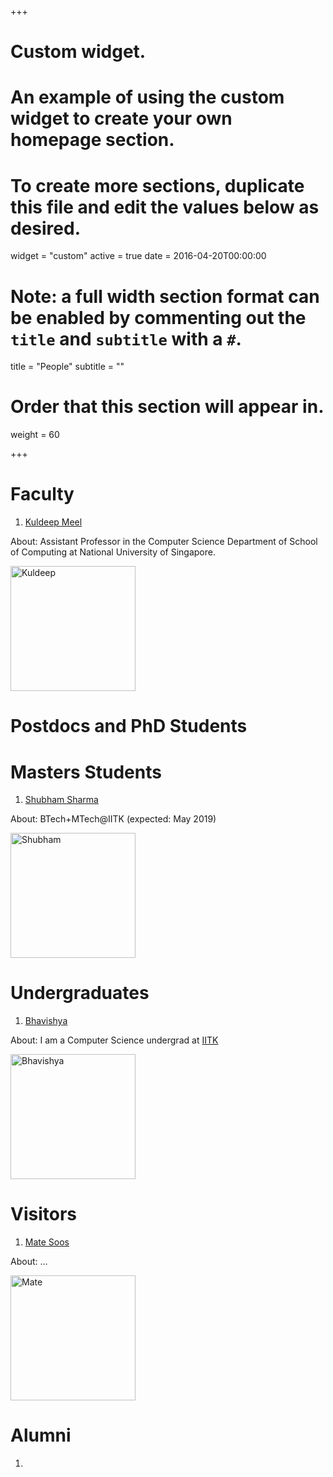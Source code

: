 +++
# Custom widget.
# An example of using the custom widget to create your own homepage section.
# To create more sections, duplicate this file and edit the values below as desired.
widget = "custom"
active = true
date = 2016-04-20T00:00:00

# Note: a full width section format can be enabled by commenting out the `title` and `subtitle` with a `#`.
title = "People"
subtitle = ""

# Order that this section will appear in.
weight = 60

+++

# Faculty
1. [Kuldeep Meel](http://www.comp.nus.edu.sg/~meel/)

About: Assistant Professor in the Computer Science Department of School of Computing at National University of Singapore.

<img src="/img/Kuldeep.jpg" alt="Kuldeep" style="width: 200px;"/>

# Postdocs and PhD Students
 

# Masters Students
1. [Shubham Sharma](http://home.iitk.ac.in/~smsharma/)

About: BTech+MTech@IITK (expected: May 2019)

<img src="/img/Shubham.jpg" alt="Shubham" style="width: 200px;"/>

# Undergraduates
1. [Bhavishya](http://home.iitk.ac.in/~bhavish/)

About: I am a Computer Science undergrad at [IITK](http://cse.iitk.ac.in/)

<img src="/img/Bhavishya.png" alt="Bhavishya" style="width: 200px;"/>

# Visitors
1. [Mate Soos](http://www.msoos.org/)

About: ...

<img src="/img/Mate.jpg" alt="Mate" style="width: 200px;"/>

# Alumni
1.



